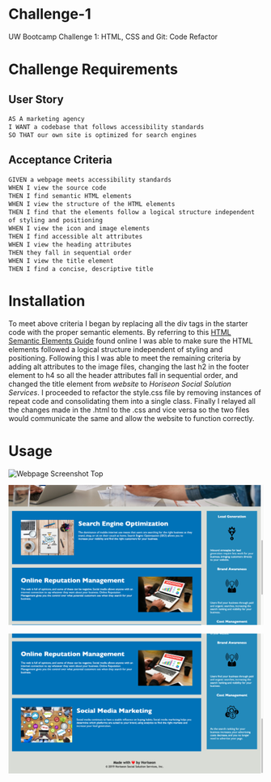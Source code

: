 # Challenge-1
UW Bootcamp Challenge 1: HTML, CSS and Git: Code Refactor

# Challenge  Requirements
## User Story

```
AS A marketing agency
I WANT a codebase that follows accessibility standards
SO THAT our own site is optimized for search engines
```

## Acceptance Criteria

```
GIVEN a webpage meets accessibility standards
WHEN I view the source code
THEN I find semantic HTML elements
WHEN I view the structure of the HTML elements
THEN I find that the elements follow a logical structure independent of styling and positioning
WHEN I view the icon and image elements
THEN I find accessible alt attributes
WHEN I view the heading attributes
THEN they fall in sequential order
WHEN I view the title element
THEN I find a concise, descriptive title
```
# Installation

To meet above criteria I began by replacing all the div tags in the starter code with the proper semantic elements. By referring to this [HTML Semantic Elements Guide](https://www.w3schools.com/html/html5_semantic_elements.asp) found online I was able to make sure the HTML elements followed a logical structure independent of styling and positioning. Following this I was able to meet the remaining criteria by adding alt attributes to the image files, changing the last h2 in the footer element to h4 so all the header attributes fall in sequential order, and changed the title element from *website* to *Horiseon Social Solution Services*. I proceeded to refactor the style.css file by removing instances of repeat code and consolidating them into a single class. Finally I relayed all the changes made in the .html to the .css and vice versa so the two files would communicate the same and allow the website to function correctly.

# Usage

![Webpage Screenshot Top](./Develop/assets/images/screen-shot-01.png)

![Webpage Screenshot Mid](./Develop/assets/images/screen-shot-02.png)

![Webpage Screenshot Bottom](./Develop/assets/images/screen-shot-03.png)
